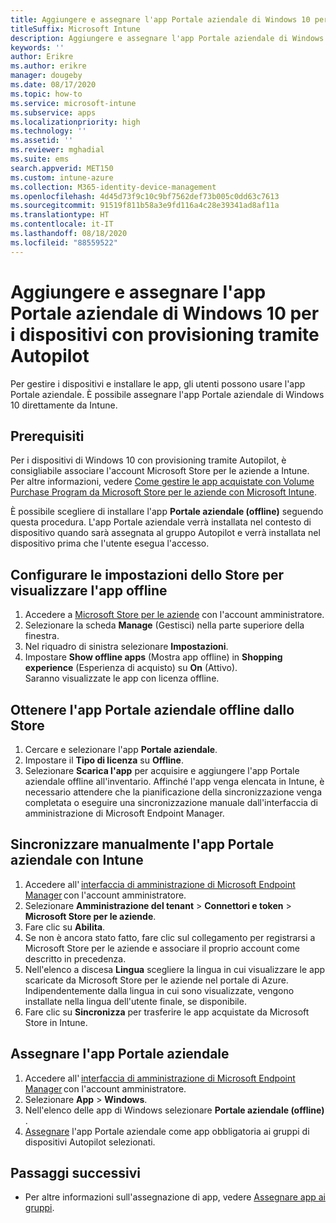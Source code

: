```yaml
---
title: Aggiungere e assegnare l'app Portale aziendale di Windows 10 per i dispositivi con provisioning tramite Autopilot
titleSuffix: Microsoft Intune
description: Aggiungere e assegnare l'app Portale aziendale di Windows 10 a Intune per i dispositivi con provisioning tramite Autopilot.
keywords: ''
author: Erikre
ms.author: erikre
manager: dougeby
ms.date: 08/17/2020
ms.topic: how-to
ms.service: microsoft-intune
ms.subservice: apps
ms.localizationpriority: high
ms.technology: ''
ms.assetid: ''
ms.reviewer: mghadial
ms.suite: ems
search.appverid: MET150
ms.custom: intune-azure
ms.collection: M365-identity-device-management
ms.openlocfilehash: 4d45d73f9c10c9bf7562def73b005c0dd63c7613
ms.sourcegitcommit: 91519f811b58a3e9fd116a4c28e39341ad8af11a
ms.translationtype: HT
ms.contentlocale: it-IT
ms.lasthandoff: 08/18/2020
ms.locfileid: "88559522"
---
```

# <a name="add-and-assign-the-windows-10-company-portal-app-for-autopilot-provisioned-devices"></a>Aggiungere e assegnare l'app Portale aziendale di Windows 10 per i dispositivi con provisioning tramite Autopilot

Per gestire i dispositivi e installare le app, gli utenti possono usare l'app Portale aziendale. È possibile assegnare l'app Portale aziendale di Windows 10 direttamente da Intune. 

## <a name="prerequisites"></a>Prerequisiti

Per i dispositivi di Windows 10 con provisioning tramite Autopilot, è consigliabile associare l'account Microsoft Store per le aziende a Intune. Per altre informazioni, vedere [Come gestire le app acquistate con Volume Purchase Program da Microsoft Store per le aziende con Microsoft Intune](windows-store-for-business.md).

È possibile scegliere di installare l'app **Portale aziendale (offline)** seguendo questa procedura. L'app Portale aziendale verrà installata nel contesto di dispositivo quando sarà assegnata al gruppo Autopilot e verrà installata nel dispositivo prima che l'utente esegua l'accesso.

## <a name="configure-the-store-settings-to-show-the-offline-app"></a>Configurare le impostazioni dello Store per visualizzare l'app offline

1. Accedere a [Microsoft Store per le aziende](https://www.microsoft.com/business-store) con l'account amministratore.
2. Selezionare la scheda **Manage** (Gestisci) nella parte superiore della finestra.
3. Nel riquadro di sinistra selezionare **Impostazioni**.
4. Impostare **Show offline apps** (Mostra app offline) in **Shopping experience** (Esperienza di acquisto) su **On** (Attivo).  
   Saranno visualizzate le app con licenza offline.

## <a name="get-the-offline-company-portal-app-from-the-store"></a>Ottenere l'app Portale aziendale offline dallo Store

1. Cercare e selezionare l'app **Portale aziendale**.
2. Impostare il **Tipo di licenza** su **Offline**.
3. Selezionare **Scarica l'app** per acquisire e aggiungere l'app Portale aziendale offline all'inventario.
   Affinché l'app venga elencata in Intune, è necessario attendere che la pianificazione della sincronizzazione venga completata o eseguire una sincronizzazione manuale dall'interfaccia di amministrazione di Microsoft Endpoint Manager.

## <a name="manually-sync-company-portal-app-with-intune"></a>Sincronizzare manualmente l'app Portale aziendale con Intune

1. Accedere all' [interfaccia di amministrazione di Microsoft Endpoint Manager](https://go.microsoft.com/fwlink/?linkid=2109431) con l'account amministratore.
2. Selezionare **Amministrazione del tenant** > **Connettori e token** > **Microsoft Store per le aziende**.
3. Fare clic su **Abilita**.
4. Se non è ancora stato fatto, fare clic sul collegamento per registrarsi a Microsoft Store per le aziende e associare il proprio account come descritto in precedenza.
5. Nell'elenco a discesa **Lingua** scegliere la lingua in cui visualizzare le app scaricate da Microsoft Store per le aziende nel portale di Azure. Indipendentemente dalla lingua in cui sono visualizzate, vengono installate nella lingua dell'utente finale, se disponibile.
6. Fare clic su **Sincronizza** per trasferire le app acquistate da Microsoft Store in Intune.

## <a name="assign-the-company-portal-app"></a>Assegnare l'app Portale aziendale

1. Accedere all' [interfaccia di amministrazione di Microsoft Endpoint Manager](https://go.microsoft.com/fwlink/?linkid=2109431) con l'account amministratore.
2. Selezionare **App** > **Windows**.
3. Nell'elenco delle app di Windows selezionare **Portale aziendale (offline)** .
4. [Assegnare](apps-deploy.md) l'app Portale aziendale come app obbligatoria ai gruppi di dispositivi Autopilot selezionati.

## <a name="next-steps"></a>Passaggi successivi

- Per altre informazioni sull'assegnazione di app, vedere [Assegnare app ai gruppi](apps-deploy.md).


